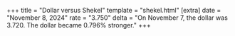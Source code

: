 +++
title = "Dollar versus Shekel"
template = "shekel.html"
[extra]
date = "November  8, 2024"
rate = "3.750"
delta = "On November  7, the dollar was 3.720. The dollar became 0.796% stronger."
+++
